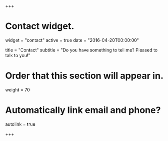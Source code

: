 +++
# Contact widget.
widget = "contact"
active = true
date = "2016-04-20T00:00:00"

title = "Contact"
subtitle = "Do you have something to tell me? Pleased to talk to you!"

# Order that this section will appear in.
weight = 70

# Automatically link email and phone?
autolink = true

+++
<!-- Si quieres ponerte en contacto conmigo puedes rellenar el siguiente formulario o bien usar las redes sociales que aparecen más a bajo:


<form name="contact" netlify-honeypot="bot-field" action="thank-you" netlify>
  <p class="hidden">
    <label>Don’t fill this out if you're human: <input name="bot-field"></label>
  </p>
  <p>
    <label>Nombre:  <input type="text" name="name"></label>
  </p>
  <p>
    <label>E-mail:  <input type="email" name="email"></label>
  </p>
  <p>
    <label>Mensaje: <textarea name="message"></textarea></label>
  </p>
  <div netlify-recaptcha></div>
  <p>
    <button type="submit">Enviar</button>
  </p>
</form> -->
